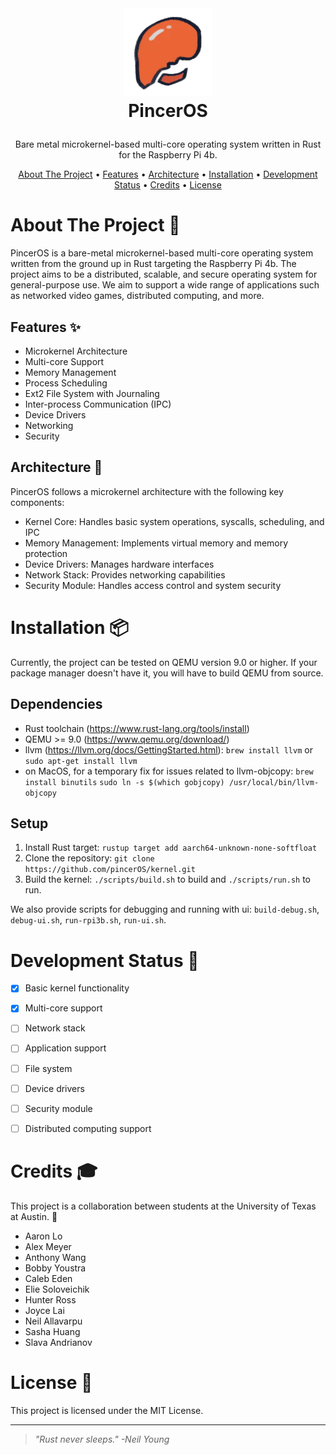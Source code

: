 <!-- LOGO -->
<br />
<h1>
<p align="center">
  <img src="/img/logo.png" alt="Logo" width="140" height="140">
  <br>PincerOS
</h1>
  <p align="center">
    Bare metal microkernel-based multi-core operating system written in Rust for the Raspberry Pi 4b.
    <br />
    </p>
</p>
<p align="center">
  <a href="#about-the-project">About The Project</a> •
  <a href="#features">Features</a> •
  <a href="#architecture">Architecture</a> •
  <a href="#installation">Installation</a> •
  <a href="#development-status">Development Status</a> •
  <a href="#credits">Credits</a> •
  <a href="#license">License</a>
</p>  

<!--
<p align="center">
  add clip here when we have something cool to show
![screenshot](clip.gif)
</p>                                                                                                                             
                                                                                                                                                      

                                                                                                                                                      -->
# About The Project 🦀

PincerOS is a bare-metal microkernel-based multi-core operating system written from the ground up in Rust targeting the Raspberry Pi 4b. The project aims to be a distributed, scalable, and secure operating system for general-purpose use. We aim to support a wide range of applications such as networked video games, distributed computing, and more.

## Features ✨

- Microkernel Architecture
- Multi-core Support
- Memory Management
- Process Scheduling
- Ext2 File System with Journaling
- Inter-process Communication (IPC)
- Device Drivers
- Networking
- Security

## Architecture 📐
PincerOS follows a microkernel architecture with the following key components:

- Kernel Core: Handles basic system operations, syscalls, scheduling, and IPC
- Memory Management: Implements virtual memory and memory protection
- Device Drivers: Manages hardware interfaces
- Network Stack: Provides networking capabilities
- Security Module: Handles access control and system security

# Installation 📦
Currently, the project can be tested on QEMU version 9.0 or higher. If your package manager doesn't have it, you will have to build QEMU from source.

## Dependencies
- Rust toolchain (https://www.rust-lang.org/tools/install)
- QEMU >= 9.0 (https://www.qemu.org/download/)
- llvm (https://llvm.org/docs/GettingStarted.html):
`brew install llvm` or `sudo apt-get install llvm`
- on MacOS, for a temporary fix for issues related to llvm-objcopy:
`brew install binutils`
`sudo ln -s $(which gobjcopy) /usr/local/bin/llvm-objcopy`

## Setup
1. Install Rust target:
`rustup target add aarch64-unknown-none-softfloat`
2. Clone the repository:
`git clone https://github.com/pincerOS/kernel.git`
3. Build the kernel:
`./scripts/build.sh` to build and
`./scripts/run.sh` to run.

We also provide scripts for debugging and running with ui:
`build-debug.sh`, `debug-ui.sh`, `run-rpi3b.sh`, `run-ui.sh`.


# Development Status 🚧

- [x] Basic kernel functionality
- [x] Multi-core support
- [ ] Network stack
- [ ] Application support
- [ ] File system
- [ ] Device drivers
- [ ] Security module
- [ ] Distributed computing support


# Credits 🎓
This project is a collaboration between students at the University of Texas at Austin. 🤘

- Aaron Lo
- Alex Meyer
- Anthony Wang
- Bobby Youstra
- Caleb Eden
- Elie Soloveichik
- Hunter Ross
- Joyce Lai
- Neil Allavarpu
- Sasha Huang
- Slava Andrianov

# License 📝

This project is licensed under the MIT License.

---

> _"Rust never sleeps." -Neil Young_